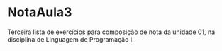 # NotaAula3
Terceira lista de exercícios para composição de nota da unidade 01, na disciplina de Linguagem de Programação I.
